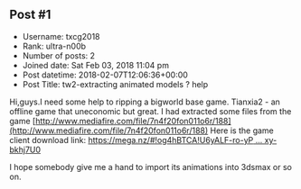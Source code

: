 ## Post #1
- Username: txcg2018
- Rank: ultra-n00b
- Number of posts: 2
- Joined date: Sat Feb 03, 2018 11:04 pm
- Post datetime: 2018-02-07T12:06:36+00:00
- Post Title: tw2-extracting animated models ? help

Hi,guys.I need some help to ripping a bigworld base game.
Tianxia2 - an offline game that uneconomic but great.
I had extracted some files from the game
[http://www.mediafire.com/file/7n4f20fon011o6r/188](http://www.mediafire.com/file/7n4f20fon011o6r/188)
Here is the game client download link:
[https://mega.nz/#!og4hBTCA!U6yALF-ro-yP ... xy-bkhj7U0](https://mega.nz/#!og4hBTCA!U6yALF-ro-yPtHXC38ujQ5PwJKvoeF7ezxy-bkhj7U0)

I hope somebody give me a hand to import its animations into 3dsmax or so on.
